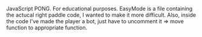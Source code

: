 JavaScript PONG.  For educational purposes. EasyMode is a file containing the actucal right paddle code, I wanted to make it more difficult.  Also, inside the code I've made the player a bot, just have to uncomment it => move function to appropriate function.
